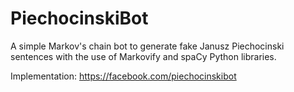 # PiechocinskiBot
A simple Markov's chain bot to generate fake Janusz Piechocinski sentences with the use of Markovify and spaCy Python libraries. 

Implementation:
https://facebook.com/piechocinskibot
